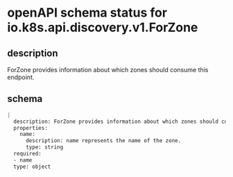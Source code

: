 # openAPI schema status for io.k8s.api.discovery.v1.ForZone

## description

ForZone provides information about which zones should consume this endpoint.

## schema

```yaml
|
  description: ForZone provides information about which zones should consume this endpoint.
  properties:
    name:
      description: name represents the name of the zone.
      type: string
  required:
  - name
  type: object

```
